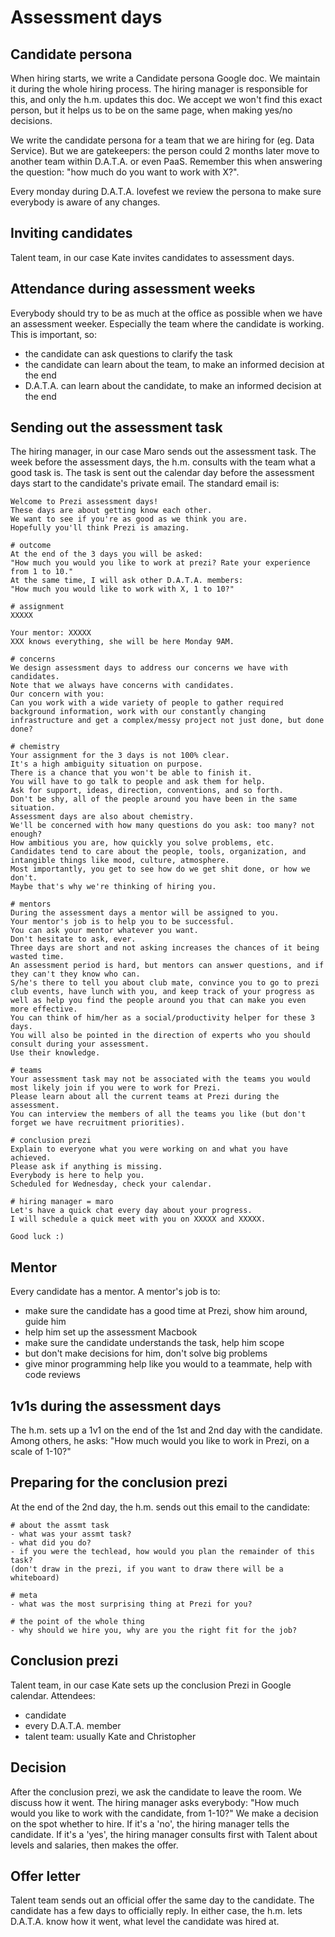Assessment days
===============

Candidate persona
-----------------
When hiring starts, we write a Candidate persona Google doc.
We maintain it during the whole hiring process.
The hiring manager is responsible for this, and only the h.m. updates this doc.
We accept we won't find this exact person, but it helps us to be on the same page, when making yes/no decisions.

We write the candidate persona for a team that we are hiring for (eg. Data Service).
But we are gatekeepers: the person could 2 months later move to another team within D.A.T.A. or even PaaS.
Remember this when answering the question: "how much do you want to work with X?".

Every monday during D.A.T.A. lovefest we review the persona to make sure everybody is aware of any changes.

Inviting candidates
-------------------
Talent team, in our case Kate invites candidates to assessment days.

Attendance during assessment weeks
----------------------------------
Everybody should try to be as much at the office as possible when we have an assessment weeker.
Especially the team where the candidate is working.
This is important, so:
- the candidate can ask questions to clarify the task
- the candidate can learn about the team, to make an informed decision at the end
- D.A.T.A. can learn about the candidate, to make an informed decision at the end

Sending out the assessment task
-------------------------------
The hiring manager, in our case Maro sends out the assessment task.
The week before the assessment days, the h.m. consults with the team what a good task is.
The task is sent out the calendar day before the assessment days start to the candidate's private email.
The standard email is:

    Welcome to Prezi assessment days!
    These days are about getting know each other.
    We want to see if you're as good as we think you are.
    Hopefully you'll think Prezi is amazing.

    # outcome
    At the end of the 3 days you will be asked:
    "How much you would you like to work at prezi? Rate your experience from 1 to 10."
    At the same time, I will ask other D.A.T.A. members:
    "How much you would like to work with X, 1 to 10?"

    # assignment
    XXXXX

    Your mentor: XXXXX
    XXX knows everything, she will be here Monday 9AM.

    # concerns
    We design assessment days to address our concerns we have with candidates.
    Note that we always have concerns with candidates.
    Our concern with you:
    Can you work with a wide variety of people to gather required background information, work with our constantly changing infrastructure and get a complex/messy project not just done, but done done?

    # chemistry
    Your assignment for the 3 days is not 100% clear.
    It's a high ambiguity situation on purpose.
    There is a chance that you won't be able to finish it.
    You will have to go talk to people and ask them for help.
    Ask for support, ideas, direction, conventions, and so forth.
    Don't be shy, all of the people around you have been in the same situation.
    Assessment days are also about chemistry.
    We'll be concerned with how many questions do you ask: too many? not enough?
    How ambitious you are, how quickly you solve problems, etc.
    Candidates tend to care about the people, tools, organization, and intangible things like mood, culture, atmosphere.
    Most importantly, you get to see how do we get shit done, or how we don't.
    Maybe that's why we're thinking of hiring you.

    # mentors
    During the assessment days a mentor will be assigned to you.
    Your mentor's job is to help you to be successful.
    You can ask your mentor whatever you want.
    Don't hesitate to ask, ever.
    Three days are short and not asking increases the chances of it being wasted time.
    An assessment period is hard, but mentors can answer questions, and if they can't they know who can.
    S/he's there to tell you about club mate, convince you to go to prezi club events, have lunch with you, and keep track of your progress as well as help you find the people around you that can make you even more effective.
    You can think of him/her as a social/productivity helper for these 3 days.
    You will also be pointed in the direction of experts who you should consult during your assessment.
    Use their knowledge.

    # teams
    Your assessment task may not be associated with the teams you would most likely join if you were to work for Prezi.
    Please learn about all the current teams at Prezi during the assessment.
    You can interview the members of all the teams you like (but don't forget we have recruitment priorities).

    # conclusion prezi
    Explain to everyone what you were working on and what you have achieved.
    Please ask if anything is missing.
    Everybody is here to help you.
    Scheduled for Wednesday, check your calendar.

    # hiring manager = maro
    Let's have a quick chat every day about your progress.
    I will schedule a quick meet with you on XXXXX and XXXXX.

    Good luck :)

Mentor
------
Every candidate has a mentor.
A mentor's job is to:
- make sure the candidate has a good time at Prezi, show him around, guide him
- help him set up the assessment Macbook
- make sure the candidate understands the task, help him scope
- but don't make decisions for him, don't solve big problems
- give minor programming help like you would to a teammate, help with code reviews

1v1s during the assessment days
-------------------------------
The h.m. sets up a 1v1 on the end of the 1st and 2nd day with the candidate.
Among others, he asks: "How much would you like to work in Prezi, on a scale of 1-10?"

Preparing for the conclusion prezi
----------------------------------
At the end of the 2nd day, the h.m. sends out this email to the candidate:

    # about the assmt task
    - what was your assmt task?
    - what did you do?
    - if you were the techlead, how would you plan the remainder of this task?
    (don't draw in the prezi, if you want to draw there will be a whiteboard)
    
    # meta
    - what was the most surprising thing at Prezi for you?
    
    # the point of the whole thing
    - why should we hire you, why are you the right fit for the job?

Conclusion prezi
----------------
Talent team, in our case Kate sets up the conclusion Prezi in Google calendar.
Attendees:
- candidate
- every D.A.T.A. member
- talent team: usually Kate and Christopher

Decision
--------
After the conclusion prezi, we ask the candidate to leave the room.
We discuss how it went.
The hiring manager asks everybody: "How much would you like to work with the candidate, from 1-10?"
We make a decision on the spot whether to hire.
If it's a 'no', the hiring manager tells the candidate.
If it's a 'yes', the hiring manager consults first with Talent about levels and salaries, then makes the offer.

Offer letter
------------
Talent team sends out an official offer the same day to the candidate.
The candidate has a few days to officially reply.
In either case, the h.m. lets D.A.T.A. know how it went, what level the candidate was hired at.
